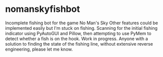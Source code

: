 # nomanskyfishbot
Incomplete fishing bot for the game No Man's Sky
Other features could be implemented easily but I'm stuck on fishing.
Scanning for the initial fishing indicator using PyAutoGUI and Pillow, then attempting to use PyMem to detect whether a fish is on the hook. 
Work in progress. 
Anyone with a solution to finding the state of the fishing line, without extensive reverse engineering, please let me know.


